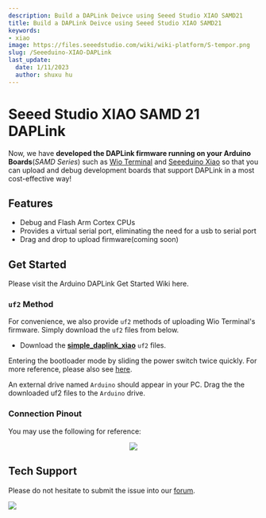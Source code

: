 ```yaml
---
description: Build a DAPLink Deivce using Seeed Studio XIAO SAMD21
title: Build a DAPLink Deivce using Seeed Studio XIAO SAMD21
keywords:
- xiao
image: https://files.seeedstudio.com/wiki/wiki-platform/S-tempor.png
slug: /Seeeduino-XIAO-DAPLink
last_update:
  date: 1/11/2023
  author: shuxu hu
---
```

# Seeed Studio XIAO SAMD 21 DAPLink

Now, we have **developed the DAPLink firmware running on your Arduino Boards**(*SAMD Series*) such as [Wio Terminal](https://www.seeedstudio.com/Wio-Terminal-p-4509.html) and [Seeeduino Xiao](https://www.seeedstudio.com/Seeeduino-XIAO-Arduino-Microcontroller-SAMD21-Cortex-M0+-p-4426.html) so that you can upload and debug development boards that support DAPLink in a most cost-effective way!

## Features

- Debug and Flash Arm Cortex CPUs
- Provides a virtual serial port, eliminating the need for a usb to serial port
- Drag and drop to upload firmware(coming soon)

## Get Started

Please visit the Arduino DAPLink Get Started Wiki here.

### `uf2` Method

For convenience, we also provide `uf2` methods of uploading Wio Terminal's firmware. Simply download the `uf2` files from below.

- Download the [**simple_daplink_xiao**](http://files.seeedstudio.com/wiki/Seeeduino-XIAO/res/simple_daplink_xiao.uf2) `uf2` files.

Entering the bootloader mode by sliding the power switch twice quickly. For more reference, please also see [here](https://wiki.seeedstudio.com/Wio-Terminal-Getting-Started/#faq).

An external drive named `Arduino` should appear in your PC. Drag the the downloaded uf2 files to the `Arduino` drive.

### Connection Pinout

You may use the following for reference:

<div align="center"><img src="https://files.seeedstudio.com/wiki/DAPLink/daplink-xiao.jpg" /></div>

## Tech Support

Please do not hesitate to submit the issue into our [forum](https://forum.seeedstudio.com/).
<br />
<p style={{textAlign: 'center'}}><a href="https://www.seeedstudio.com/act-4.html?utm_source=wiki&utm_medium=wikibanner&utm_campaign=newproducts" target="_blank"><img src="https://files.seeedstudio.com/wiki/Wiki_Banner/new_product.jpg" /></a></p>
